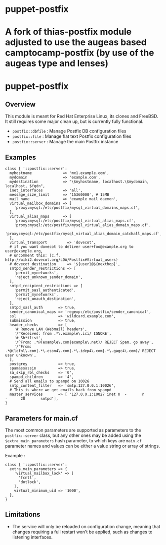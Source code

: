 puppet-postfix
==============

A fork of thias-postfix module adjusted to use the augeas based camptocamp-postfix (by use of the augeas type and lenses)
=======
# puppet-postfix

## Overview

This module is meant for Red Hat Enterprise Linux, its clones and FreeBSD. It
still requires some major clean up, but is currently fully functional.

* `postfix::dbfile` : Manage Postfix DB configuration files
* `postfix::file` : Manage flat text Postfix configuration files
* `postfix::server` : Manage the main Postfix instance

## Examples

```puppet
class { '::postfix::server':
  myhostname              => 'mx1.example.com',
  mydomain                => 'example.com',
  mydestination           => "\$myhostname, localhost.\$mydomain, localhost, $fqdn",
  inet_interfaces         => 'all',
  message_size_limit      => '15360000', # 15MB
  mail_name               => 'example mail daemon',
  virtual_mailbox_domains => [
    'proxy:mysql:/etc/postfix/mysql_virtual_domains_maps.cf',
  ],
  virtual_alias_maps      => [
    'proxy:mysql:/etc/postfix/mysql_virtual_alias_maps.cf',
    'proxy:mysql:/etc/postfix/mysql_virtual_alias_domain_maps.cf',
    'proxy:mysql:/etc/postfix/mysql_virtual_alias_domain_catchall_maps.cf',
  ],
  virtual_transport         => 'dovecot',
  # if you want dovecot to deliver user+foo@example.org to user@example.org,
  # uncomment this: (c.f. http://wiki2.dovecot.org/LDA/Postfix#Virtual_users)
  # dovecot_destination     => '${user}@${nexthop}',
  smtpd_sender_restrictions => [
    'permit_mynetworks',
    'reject_unknown_sender_domain',
  ],
  smtpd_recipient_restrictions => [
    'permit_sasl_authenticated',
    'permit_mynetworks',
    'reject_unauth_destination',
  ],
  smtpd_sasl_auth       => true,
  sender_canonical_maps => 'regexp:/etc/postfix/sender_canonical',
  ssl                   => 'wildcard.example.com',
  submission            => true,
  header_checks         => [
    '# Remove LAN (Webmail) headers',
    '/^Received: from .*\.example\.ici/ IGNORE',
    '# Sh*tlist',
    '/^From: .*@(example\.com|example\.net)/ REJECT Spam, go away',
    '/^From: .*@(lcfnl\.com|.*\.cson4\.com|.*\.idep4\.com|.*\.gagc4\.com)/ REJECT user unknown',
  ],
  postgrey              => true,
  spamassassin          => true,
  sa_skip_rbl_checks    => '0',
  spampd_children       => '4',
  # Send all emails to spampd on 10026
  smtp_content_filter   => 'smtp:127.0.0.1:10026',
  # This is where we get emails back from spampd
  master_services       => [ '127.0.0.1:10027 inet n  -       n       -      20       smtpd'],
}
```

## Parameters for main.cf

The most common parameters are supported as parameters to the `postfix::server`
class, but any other ones may be added using the `$extra_main_parameters` hash
parameter, to which keys are `main.cf` parameter names and values can be either
a value string or array of strings.

Example :
```puppet
class { '::postfix::server':
  extra_main_parameters => {
    'virtual_mailbox_lock' => [
      'fcntl',
      'dotlock',
    ],
    virtual_minimum_uid => '1000',
  },
}
```

## Limitations

* The service will only be reloaded on configuration change, meaning that
  changes requiring a full restart won't be applied, such as changes to
  listening interfaces.